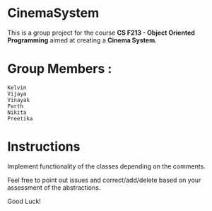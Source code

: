# CinemaSystem

This is a group project for the course **CS F213 - Object Oriented Programming** aimed at creating a **Cinema System**.

# Group Members :
	Kelvin
	Vijaya
	Vinayak
	Parth
	Nikita
	Preetika

# Instructions
Implement functionality of the classes depending on the comments. 

Feel free to point out issues and correct/add/delete based on your assessment of the abstractions.

Good Luck!
